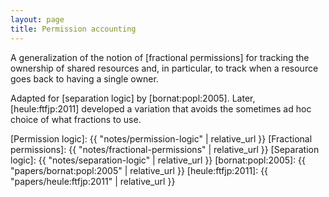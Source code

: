 ```yaml
---
layout: page
title: Permission accounting
---
```


A generalization of the notion of [fractional permissions]
for tracking the ownership of shared resources and, in
particular, to track when a resource goes back to having a single
owner.

Adapted for [separation logic] by [bornat:popl:2005].
Later, [heule:ftfjp:2011] developed a variation that avoids the sometimes ad hoc
choice of what fractions to use.

[Permission logic]: {{ "notes/permission-logic" | relative_url }}
[Fractional permissions]: {{ "notes/fractional-permissions" | relative_url }}
[Separation logic]: {{ "notes/separation-logic" | relative_url }}
[bornat:popl:2005]: {{ "papers/bornat:popl:2005" | relative_url }}
[heule:ftfjp:2011]: {{ "papers/heule:ftfjp:2011" | relative_url }}
